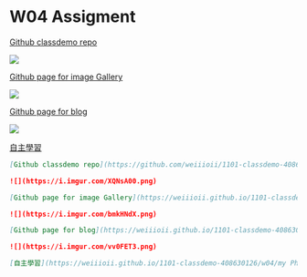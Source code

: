 # W04 Assigment

[Github classdemo repo](https://github.com/weiiioii/1101-classdemo-408630126)

![](https://i.imgur.com/XQNsA00.png)

[Github page for image Gallery](https://weiiioii.github.io/1101-classdemo-408630126/w04/imageGallery.html)

![](https://i.imgur.com/bmkHNdX.png)

[Github page for blog](https://weiiioii.github.io/1101-classdemo-408630126/w04/blog.html)

![](https://i.imgur.com/vv0FET3.png)

[自主學習](https://weiiioii.github.io/1101-classdemo-408630126/w04/myPhotoGallery/myPhotoGallery.html)

```markdown
[Github classdemo repo](https://github.com/weiiioii/1101-classdemo-408630126)

![](https://i.imgur.com/XQNsA00.png)

[Github page for image Gallery](https://weiiioii.github.io/1101-classdemo-408630126/w04/imageGallery.html)

![](https://i.imgur.com/bmkHNdX.png)

[Github page for blog](https://weiiioii.github.io/1101-classdemo-408630126/w04/blog.html)

![](https://i.imgur.com/vv0FET3.png)

[自主學習](https://weiiioii.github.io/1101-classdemo-408630126/w04/my Photo Gall.ery/myPhotoGallery.html)
```
